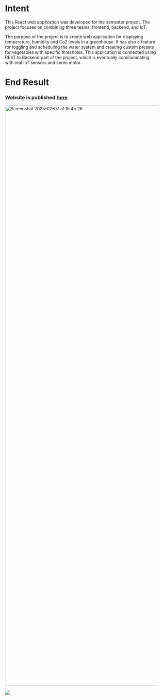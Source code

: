 # Intent
This React web application was developed for the semester project. The project focuses on combining three teams: frontend, backend, and IoT. 

The purpose of the project is to create web application for displaying temperature, humidity and Co2 levels in a greenhouse. It has also a feature for toggling and scheduling the water system and creating custom presets for vegetables with specific thresholds. This application is connected using REST to Backend part of the project, which is eventually communicating with real IoT sensors and servo motor.

# End Result
<h3>Website is published <a href="https://ham222.github.io/greenhouse-frontend/#/login">here</a></h3>


<img width="1903" alt="Screenshot 2025-02-07 at 15 45 26" src="https://github.com/user-attachments/assets/61d8126c-d9f3-44f9-89f6-7501ca53b229" />

     
<img 
     src="https://github.com/Davidek776/greenhouse-frontend/assets/62095094/c9423842-fdea-4e15-bce5-f37315c1e3f2">
